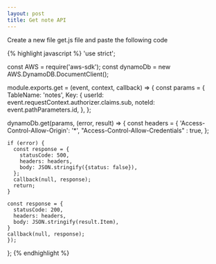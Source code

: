 ```yaml
---
layout: post
title: Get note API
---
```


Create a new file get.js file and paste the following code

{% highlight javascript %}
'use strict';

const AWS = require('aws-sdk');
const dynamoDb = new AWS.DynamoDB.DocumentClient();

module.exports.get = (event, context, callback) => {
  const params = {
    TableName: 'notes',
    Key: {
      userId: event.requestContext.authorizer.claims.sub,
      noteId: event.pathParameters.id,
    },
  };

  dynamoDb.get(params, (error, result) => {
    const headers = {
      'Access-Control-Allow-Origin': '*',
      "Access-Control-Allow-Credentials" : true,
    };

    if (error) {
      const response = {
        statusCode: 500,
        headers: headers,
        body: JSON.stringify({status: false}),
      };
      callback(null, response);
      return;
    }

    const response = {
      statusCode: 200,
      headers: headers,
      body: JSON.stringify(result.Item),
    }
    callback(null, response);
	});
};
{% endhighlight %}
